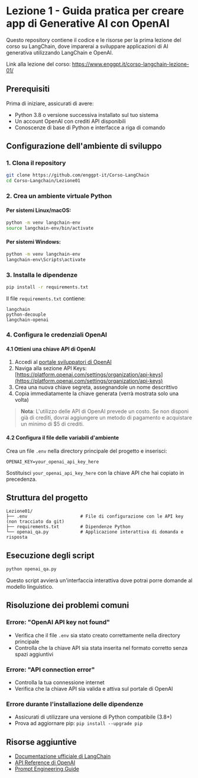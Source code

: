 # Lezione 1 - Guida pratica per creare app di Generative AI con OpenAI

Questo repository contiene il codice e le risorse per la prima lezione del corso su LangChain, dove imparerai a sviluppare applicazioni di AI generativa utilizzando LangChain e OpenAI.

Link alla lezione del corso: <a href="https://www.enggpt.it/corso-langchain-lezione-01/" target="_blank">https://www.enggpt.it/corso-langchain-lezione-01/</a>

## Prerequisiti

Prima di iniziare, assicurati di avere:
- Python 3.8 o versione successiva installato sul tuo sistema
- Un account OpenAI con crediti API disponibili
- Conoscenze di base di Python e interfacce a riga di comando


## Configurazione dell'ambiente di sviluppo

### 1. Clona il repository

```bash
git clone https://github.com/enggpt-it/Corso-LangChain
cd Corso-Langchain/Lezione01
```

### 2. Crea un ambiente virtuale Python

#### Per sistemi Linux/macOS:
```bash
python -m venv langchain-env
source langchain-env/bin/activate
```

#### Per sistemi Windows:
```bash
python -m venv langchain-env
langchain-env\Scripts\activate
```

### 3. Installa le dipendenze

```bash
pip install -r requirements.txt
```

Il file `requirements.txt` contiene:
```
langchain
python-decouple
langchain-openai
```

### 4. Configura le credenziali OpenAI

#### 4.1 Ottieni una chiave API di OpenAI

1. Accedi al [portale sviluppatori di OpenAI](https://platform.openai.com)
2. Naviga alla sezione API Keys: [https://platform.openai.com/settings/organization/api-keys](https://platform.openai.com/settings/organization/api-keys)
3. Crea una nuova chiave segreta, assegnandole un nome descrittivo
4. Copia immediatamente la chiave generata (verrà mostrata solo una volta)

> **Nota**: L'utilizzo delle API di OpenAI prevede un costo. Se non disponi già di crediti, dovrai aggiungere un metodo di pagamento e acquistare un minimo di $5 di crediti.

#### 4.2 Configura il file delle variabili d'ambiente

Crea un file `.env` nella directory principale del progetto e inserisci:

```
OPENAI_KEY=your_openai_api_key_here
```

Sostituisci `your_openai_api_key_here` con la chiave API che hai copiato in precedenza.


## Struttura del progetto

```
Lezione01/
├── .env                    # File di configurazione con le API key (non tracciato da git)
├── requirements.txt        # Dipendenze Python
└── openai_qa.py            # Applicazione interattiva di domanda e risposta
```

## Esecuzione degli script

```bash
python openai_qa.py
```

Questo script avvierà un'interfaccia interattiva dove potrai porre domande al modello linguistico.


## Risoluzione dei problemi comuni

### Errore: "OpenAI API key not found"
- Verifica che il file `.env` sia stato creato correttamente nella directory principale
- Controlla che la chiave API sia stata inserita nel formato corretto senza spazi aggiuntivi

### Errore: "API connection error"
- Controlla la tua connessione internet
- Verifica che la chiave API sia valida e attiva sul portale di OpenAI

### Errore durante l'installazione delle dipendenze
- Assicurati di utilizzare una versione di Python compatibile (3.8+)
- Prova ad aggiornare pip: `pip install --upgrade pip`

## Risorse aggiuntive

- [Documentazione ufficiale di LangChain](https://python.langchain.com/docs/introduction/)
- [API Reference di OpenAI](https://platform.openai.com/docs/api-reference)
- [Prompt Engineering Guide](https://www.promptingguide.ai/)